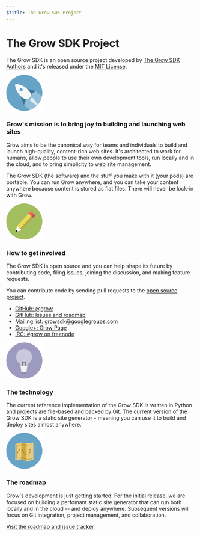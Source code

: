 ```yaml
---
$title: The Grow SDK Project
---
```


# The Grow SDK Project

The Grow SDK is an open source project developed by [The Grow SDK Authors](https://github.com/grow/pygrow/blob/master/AUTHORS) and it's released under the [MIT License](https://github.com/grow/pygrow/blob/master/LICENSE).

<div class="panel text">
  <summary>
    <div class="image">
      <img src="/static/images/launch.svg">
    </div>
    <h3>Grow's mission is to bring joy to building and launching web sites</h3>
    <p>Grow aims to be the canonical way for teams and individuals to build and launch high-quality, content-rich web sites. It's architected to work for humans, allow people to use their own development tools, run locally and in the cloud, and to bring simplicity to web site management.
    <p>The Grow SDK (the software) and the stuff you make with it (your pods) are portable. You can run Grow anywhere, and you can take your content anywhere because content is stored as flat files. There will never be lock-in with Grow.
  </summary>
  <summary>
    <div class="image">
      <img src="/static/images/pencil.svg">
    </div>
    <h3>How to get involved</h3>
    <p>The Grow SDK is open source and you can help shape its future by contributing code, filing issues, joining the discussion, and making feature requests.
    <p>You can contribute code by sending pull requests to the <a href="https://github.com/grow/pygrow">open source project</a>.
    <ul>
      <li><a href="https://github.com/grow">GitHub: @grow</a>
      <li><a href="https://github.com/grow/pygrow/issues">GitHub: Issues and roadmap</a>
      <li><a href="https://groups.google.com/forum/#!forum/growsdk">Mailing list: growsdk@googlegroups.com</a>
      <li><a href="http://plus.google.com/103984839987770574873">Google+: Grow Page</a>
      <li><a href="http://webchat.freenode.net/?channels=grow">IRC: #grow on freenode</a>
    </ul>
  </summary>
</div>

<div class="panel text">
  <summary>
    <div class="image">
      <img src="/static/images/light.svg">
    </div>
    <h3>The technology</h3>
    <p>The current reference implementation of the Grow SDK is written in Python and projects are file-based and backed by Git. The current version of the Grow SDK is a static site generator - meaning you can use it to build and deploy sites almost anywhere.
  </summary>
  <summary>
    <div class="image">
      <img src="/static/images/map.svg">
    </div>
    <h3>The roadmap</h3>
    <p>Grow's development is just getting started. For the initial release, we are focused on building a perfomant static site generator that can run both locally and in the cloud -- and deploy anywhere. Subsequent versions will focus on Git integration, project management, and collaboration.
    <p>
    <a class="button" href="https://github.com/grow/pygrow/issues">
      <i class="fa fa-arrow-right"></i>
      Visit the roadmap and issue tracker
    </a>
  </summary>
</div>
